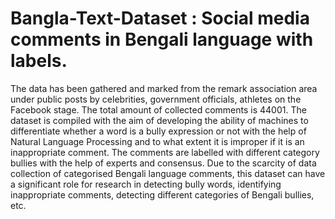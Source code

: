 # Bangla-Text-Dataset : Social media comments in Bengali language with labels.
The data has been gathered and marked from the remark association area under public posts by celebrities, government officials, athletes on the Facebook stage. The total amount of collected comments is 44001. The dataset is compiled with the aim of developing the ability of machines to differentiate whether a word is a bully expression or not with the help of Natural Language Processing and to what extent it is improper if it is an inappropriate comment. The comments are labelled with different category bullies with the help of experts and consensus. Due to the scarcity of data collection of categorised Bengali language comments, this dataset can have a significant role for research in detecting bully words, identifying inappropriate comments, detecting different categories of Bengali bullies, etc.
